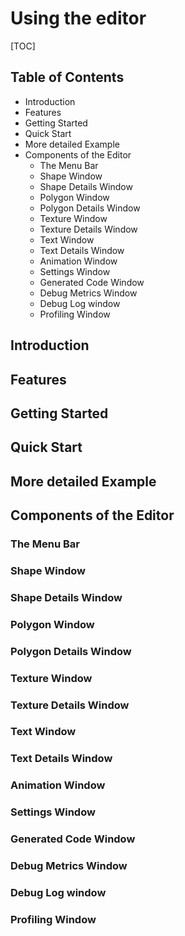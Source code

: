 # Using the editor

[TOC]

## Table of Contents

+ Introduction
+ Features
+ Getting Started
+ Quick Start
+ More detailed Example
+ Components of the Editor
    + The Menu Bar
    + Shape Window
    + Shape Details Window
    + Polygon Window
    + Polygon Details Window
    + Texture Window
    + Texture Details Window
    + Text Window
    + Text Details Window
    + Animation Window
    + Settings Window
    + Generated Code Window
    + Debug Metrics Window
    + Debug Log window
    + Profiling Window

## Introduction
## Features
## Getting Started
## Quick Start
## More detailed Example
## Components of the Editor
### The Menu Bar
### Shape Window
### Shape Details Window
### Polygon Window
### Polygon Details Window
### Texture Window
### Texture Details Window
### Text Window
### Text Details Window
### Animation Window
### Settings Window
### Generated Code Window
### Debug Metrics Window
### Debug Log window
### Profiling Window